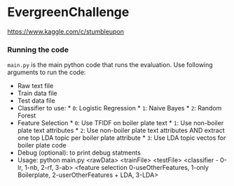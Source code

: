 EvergreenChallenge
==================

https://www.kaggle.com/c/stumbleupon

### Running the code

`main.py` is the main python code that runs the evaluation. Use following arguments to run the code:
   * Raw text file
   * Train data file
   * Test data file
   * Classifier to use:
    * `0`: Logistic Regression
    * `1`: Naive Bayes
    * `2`: Random Forest
   * Feature Selection
    * `0`: Use TFIDF on boiler plate text
    * `1`: Use non-boiler plate text attributes
    * `2`: Use non-boiler plate text attributes AND extract one top LDA topic per boiler plate attribute
    * `3`: Use LDA topic vectos for boiler  plate code
   * Debug (optional): to print debug statments 
   * Usage: python main.py \<rawData\> \<trainFile\> \<testFile\> \<classifier - 0-lr, 1-nb, 2-rf, 3-ab\>
\<feature selection 0-useOtherFeatures, 1-only Boilerplate, 2-userOtherFeatures + LDA, 3-LDA\>

